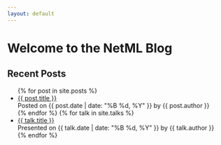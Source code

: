 ```yaml
---
layout: default
---
```


# Welcome to the NetML Blog

## Recent Posts

<ul class="post-list">
  {% for post in site.posts %}
    <li>
      <a href="{{ post.url }}" class="post-link">{{ post.title }}</a>
      <div class="post-meta">Posted on {{ post.date | date: "%B %d, %Y" }} by {{ post.author }}</div>
    </li>
  {% endfor %}
  {% for talk in site.talks %}
    <li>
      <a href="{{ talk.url }}" class="post-link">{{ talk.title }}</a>
      <div class="post-meta">Presented on {{ talk.date | date: "%B %d, %Y" }} by {{ talk.author }}</div>
    </li>
  {% endfor %}
</ul>
